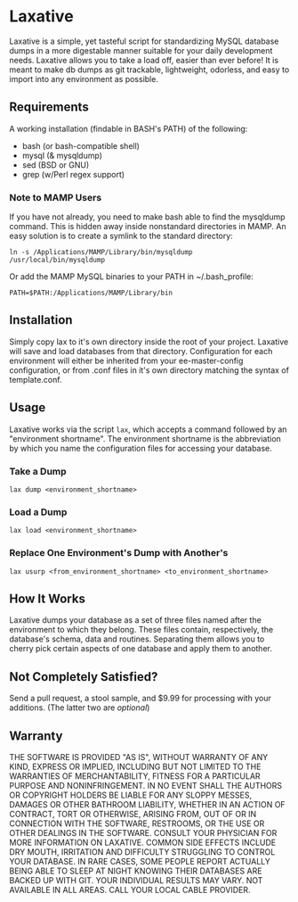 # Laxative

Laxative is a simple, yet tasteful script for standardizing MySQL database dumps in a more digestable manner suitable for your daily development needs. Laxative allows you to take a load off, easier than ever before! It is meant to make db dumps as git trackable, lightweight, odorless, and easy to import into any environment as possible.

## Requirements

A working installation (findable in BASH's PATH) of the following:

 - bash (or bash-compatible shell)
 - mysql (& mysqldump)
 - sed (BSD or GNU)
 - grep (w/Perl regex support)

### Note to MAMP Users

If you have not already, you need to make bash able to find the mysqldump command.  This is hidden away inside nonstandard directories in MAMP. An easy solution is to create a symlink to the standard directory:

    ln -s /Applications/MAMP/Library/bin/mysqldump /usr/local/bin/mysqldump

Or add the MAMP MySQL binaries to your PATH in ~/.bash_profile:

    PATH=$PATH:/Applications/MAMP/Library/bin


## Installation

Simply copy lax to it's own directory inside the root of your project.  Laxative will save and load databases from that directory. Configuration for each environment will either be inherited from your ee-master-config configuration, or from .conf files in it's own directory matching the syntax of template.conf.


## Usage

Laxative works via the script `lax`, which accepts a command followed by an "environment shortname".  The environment shortname is the abbreviation by which you name the configuration files for accessing your database.

### Take a Dump

    lax dump <environment_shortname>

### Load a Dump

    lax load <environment_shortname>

### Replace One Environment's Dump with Another's

    lax usurp <from_environment_shortname> <to_environment_shortname>

## How It Works

Laxative dumps your database as a set of three files named after the environment to which they belong. These files contain, respectively, the database's schema, data and routines. Separating them allows you to cherry pick certain aspects of one database and apply them to another.

## Not Completely Satisfied?

Send a pull request, a stool sample, and $9.99 for processing with your additions. (The latter two are *optional*)

## Warranty

THE SOFTWARE IS PROVIDED "AS IS", WITHOUT WARRANTY OF ANY KIND, EXPRESS OR IMPLIED, INCLUDING BUT NOT LIMITED TO THE WARRANTIES OF MERCHANTABILITY, FITNESS FOR A PARTICULAR PURPOSE AND NONINFRINGEMENT. IN NO EVENT SHALL THE AUTHORS OR COPYRIGHT HOLDERS BE LIABLE FOR ANY SLOPPY MESSES, DAMAGES OR OTHER BATHROOM LIABILITY, WHETHER IN AN ACTION OF CONTRACT, TORT OR OTHERWISE, ARISING FROM, OUT OF OR IN CONNECTION WITH THE SOFTWARE, RESTROOMS, OR THE USE OR OTHER DEALINGS IN THE SOFTWARE. CONSULT YOUR PHYSICIAN FOR MORE INFORMATION ON LAXATIVE. COMMON SIDE EFFECTS INCLUDE DRY MOUTH, IRRITATION AND DIFFICULTY STRUGGLING TO CONTROL YOUR DATABASE. IN RARE CASES, SOME PEOPLE REPORT ACTUALLY BEING ABLE TO SLEEP AT NIGHT KNOWING THEIR DATABASES ARE BACKED UP WITH GIT. YOUR INDIVIDUAL RESULTS MAY VARY. NOT AVAILABLE IN ALL AREAS. CALL YOUR LOCAL CABLE PROVIDER.
